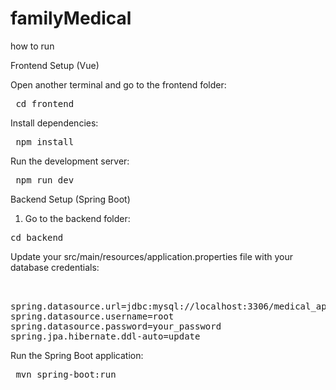 # familyMedical

how to run 

Frontend Setup (Vue)

Open another terminal and go to the frontend folder:

<pre> cd frontend </pre>


Install dependencies:

<pre> npm install </pre>


Run the development server:

<pre> npm run dev </pre>


 Backend Setup (Spring Boot)

1. Go to the backend folder:

<pre>cd backend</pre>
Update your src/main/resources/application.properties file with your database credentials:

<pre> 

spring.datasource.url=jdbc:mysql://localhost:3306/medical_app
spring.datasource.username=root
spring.datasource.password=your_password
spring.jpa.hibernate.ddl-auto=update
</pre>

Run the Spring Boot application:


<pre> mvn spring-boot:run </pre>
